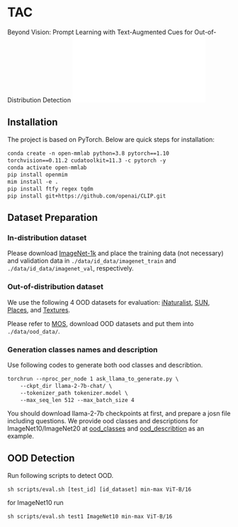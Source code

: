 # TAC
Beyond Vision: Prompt Learning with Text-Augmented Cues for Out-of-Distribution Detection
![main_structure](main.pdf)
## Installation
The project is based on PyTorch.
Below are quick steps for installation:
```shell
conda create -n open-mmlab python=3.8 pytorch==1.10 torchvision==0.11.2 cudatoolkit=11.3 -c pytorch -y
conda activate open-mmlab
pip install openmim
mim install -e .
pip install ftfy regex tqdm
pip install git+https://github.com/openai/CLIP.git
```
## Dataset Preparation
### In-distribution dataset

Please download [ImageNet-1k](http://www.image-net.org/challenges/LSVRC/2012/index) and place the training data (not necessary) and validation data in
`./data/id_data/imagenet_train` and  `./data/id_data/imagenet_val`, respectively.

### Out-of-distribution dataset

We use the following 4 OOD datasets for evaluation: [iNaturalist](https://arxiv.org/pdf/1707.06642.pdf), [SUN](https://vision.princeton.edu/projects/2010/SUN/paper.pdf), [Places](http://places2.csail.mit.edu/PAMI_places.pdf), and [Textures](https://arxiv.org/pdf/1311.3618.pdf).

Please refer to [MOS](https://github.com/deeplearning-wisc/large_scale_ood), download OOD datasets and put them into `./data/ood_data/`.

### Generation classes names and description

Use following codes to generate both ood classes and describtion.
```shell
torchrun --nproc_per_node 1 ask_llama_to_generate.py \
    --ckpt_dir llama-2-7b-chat/ \
    --tokenizer_path tokenizer.model \
    --max_seq_len 512 --max_batch_size 4
```
 You should download llama-2-7b checkpoints at first, and prepare a josn file including questions.
 We provide ood classes and descriptions for ImageNet10/ImageNet20 at [ood_classes](ood_class) and [ood_describtion](ood_describtion) as an example.

 ## OOD Detection
 Run following scripts to detect OOD.
```shell
sh scripts/eval.sh [test_id] [id_dataset] min-max ViT-B/16
```
for ImageNet10 run
```shell
sh scripts/eval.sh test1 ImageNet10 min-max ViT-B/16
```



